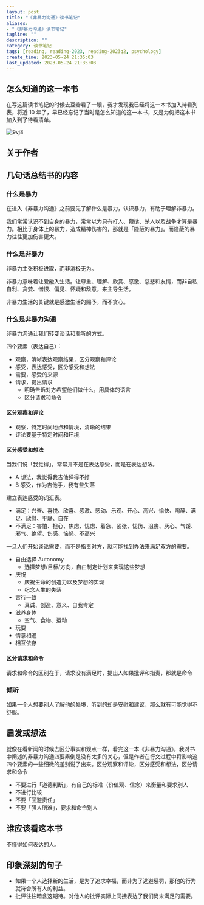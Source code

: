 ```yaml
---
layout: post
title: "《非暴力沟通》读书笔记"
aliases:
- "《非暴力沟通》读书笔记"
tagline: ""
description: ""
category: 读书笔记
tags: [reading, reading-2023, reading-2023q2, psychology]
create_time: 2023-05-24 21:35:03
last_updated: 2023-05-24 21:35:03
---
```


## 怎么知道的这一本书

在写这篇读书笔记的时候去豆瓣看了一眼，我才发现我已经将这一本书加入待看列表，将近 10 年了，早已经忘记了当时是怎么知道的这一本书，又是为何把这本书加入到了待看清单。

![9vj8](https://photo.einverne.info/images/2023/05/24/9vj8.png)

## 关于作者

## 几句话总结书的内容

### 什么是暴力

在进入《非暴力沟通》之前要先了解什么是暴力，认识暴力，有助于理解非暴力。

我们常常认识不到自身的暴力，常常以为只有打人、鞭挞、杀人以及战争才算是暴力。相比于身体上的暴力，造成精神伤害的，那就是「隐蔽的暴力」。而隐蔽的暴力往往更加伤害更大。

### 什么是非暴力

非暴力主张积极进取，而非消极无为。

非暴力意味着让爱融入生活。让尊重、理解、欣赏、感激、慈悲和友情，而非自私自利、贪婪、憎恨、偏见、怀疑和敌意，来主导生活。

非暴力生活的关键就是感激生活的赐予，而不贪心。

### 什么是非暴力沟通

非暴力沟通让我们转变谈话和聆听的方式。

四个要素（表达自己）：

- 观察，清晰表达观察结果，区分观察和评论
- 感受，表达感受，区分感受和想法
- 需要，感受的来源
- 请求，提出请求
  - 明确告诉对方希望他们做什么，用具体的语言
  - 区分请求和命令

#### 区分观察和评论

- 观察，特定时间地点和情境，清晰的结果
- 评论要基于特定时间和环境

#### 区分感受和想法

当我们说「我觉得」，常常并不是在表达感受，而是在表达想法。

- A 想法，我觉得我吉他弹得不好
- B 感受，作为吉他手，我有些失落

建立表达感受的词汇表。

- 满足：兴奋、喜悦、欣喜、感激、感动、乐观、开心、高兴、愉快、陶醉、满足、欣慰、平静、自在
- 不满足：害怕、担心、焦虑、忧虑、着急、紧张、忧伤、沮丧、灰心、气馁、邪气、绝望、伤感、恼怒、不高兴

一旦人们开始谈论需要，而不是指责对方，就可能找到办法来满足双方的需要。

- 自由选择 Autonomy
  - 选择梦想/目标/方向，自由制定计划来实现这些梦想
- 庆祝
  - 庆祝生命的创造力以及梦想的实现
  - 纪念人生的失落
- 言行一致
  - 真诚、创造、意义、自我肯定
- 滋养身体
  - 空气、食物、运动
- 玩耍
- 情意相通
- 相互依存

#### 区分请求和命令

请求和命令的区别在于，请求没有满足时，提出人如果批评和指责，那就是命令

### 倾听

如果一个人想要别人了解他的处境，听到的却是安慰和建议，那么就有可能觉得不舒服。

## 启发或想法

就像在看新闻的时候去区分事实和观点一样，看完这一本《非暴力沟通》，我对书中阐述的非暴力沟通四要素倒是没有太多的关心，但是作者在行文过程中将影响这四个要素的一些细微的差别说了出来。区分观察和评论，区分感受和想法，区分请求和命令

- 不要进行「道德判断」，有自己的标准（价值观、信念）来衡量和要求别人
- 不进行比较
- 不要「回避责任」
- 不要「强人所难」，要求和命令别人

## 谁应该看这本书

不懂得如何表达的人。

## 印象深刻的句子

- 如果一个人选择新的生活，是为了追求幸福，而非为了逃避惩罚，那他的行为就符合所有人的利益。
- 批评往往暗含这期待。对他人的批评实际上间接表达了我们尚未满足的需要。
